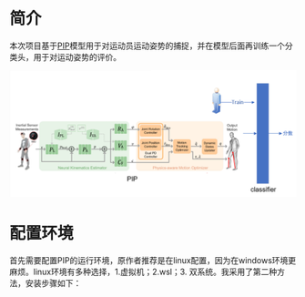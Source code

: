 # 简介

本次项目基于[PIP]([(https://github.com/Xinyu-Yi/PIP)])模型用于对运动员运动姿势的捕捉，并在模型后面再训练一个分类头，用于对运动姿势的评价。

![image-20230118204337727](./img/pip.png)

# 配置环境

首先需要配置PIP的运行环境，原作者推荐是在linux配置，因为在windows环境更麻烦。linux环境有多种选择，1.虚拟机；2.wsl；3. 双系统。我采用了第二种方法，安装步骤如下：

